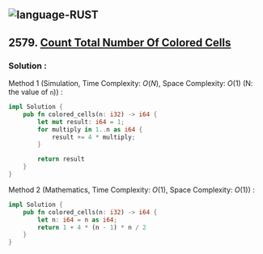 ![language-RUST](https://img.shields.io/badge/RUST-8d4004?style=for-the-badge&logo=RUST)
---

## 2579. [Count Total Number Of Colored Cells](https://leetcode.com/problems/count-total-number-of-colored-cells)

### Solution :

Method 1 (Simulation, Time Complexity: $O(N)$, Space Complexity: $O(1)$ (N: the value of `n`)) :
```rust
impl Solution {
    pub fn colored_cells(n: i32) -> i64 {
        let mut result: i64 = 1;
        for multiply in 1..n as i64 {
            result += 4 * multiply;
        }

        return result
    }
}
```

Method 2 (Mathematics, Time Complexity: $O(1)$, Space Complexity: $O(1)$) :
```rust
impl Solution {
    pub fn colored_cells(n: i32) -> i64 {
        let n: i64 = n as i64;
        return 1 + 4 * (n - 1) * n / 2
    }
}
```
